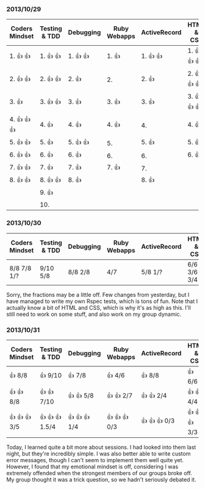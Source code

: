 ### 2013/10/29

| Coders Mindset           | Testing & TDD            | Debugging                | Ruby Webapps  | ActiveRecord             | HTML & CSS |
| ------------------------ | ------------------------ | ------------------------ | ------------- | ------------------------ | ---------- |
| 1. :thumbsup: :thumbsup: | 1. :thumbsup: :thumbsup: | 1. :thumbsup: :thumbsup: | 1. :thumbsup: | 1. :thumbsup: :thumbsup: | 1. :thumbsup: :thumbsup: :thumbsup:           |
| 2. :thumbsup: :thumbsup: | 2. :thumbsup: :thumbsup: | 2. :thumbsup:            | 2.            | 2. :thumbsup:            | 2. :thumbsup: :thumbsup: :thumbsup:           |
| 3. :thumbsup:            | 3. :thumbsup: :thumbsup: | 3. :thumbsup:            | 3. :thumbsup: | 3. :thumbsup:            | 3. :thumbsup: :thumbsup: :thumbsup:           |
| 4. :thumbsup: :thumbsup: :thumbsup: | 4. :thumbsup: | 4. :thumbsup:            | 4. :thumbsup: | 4.                       | 4. :thumbsup:           |
| 5. :thumbsup: :thumbsup: | 5. :thumbsup:            | 5. :thumbsup: :thumbsup: | 5.            | 5. :thumbsup:            | 5. :thumbsup:           |
| 6. :thumbsup: :thumbsup: | 6. :thumbsup:            | 6. :thumbsup:            | 6.            | 6.                       | 6. :thumbsup:           |
| 7. :thumbsup: :thumbsup: | 7. :thumbsup:            | 7. :thumbsup:            | 7. :thumbsup: | 7.                       |            |
| 8. :thumbsup: :thumbsup: | 8. :thumbsup: :thumbsup: | 8. :thumbsup:            |               | 8. :thumbsup:            |            |
|                          | 9. :thumbsup:            |                          |               |                          |            |
|                          | 10.                      |                          |               |                          |            |

### 2013/10/30

| Coders Mindset | Testing & TDD | Debugging | Ruby Webapps | ActiveRecord | HTML & CSS |
| -------------- | ------------- | --------- | ------------ | ------------ | ---------- |
| 8/8 7/8 1/?    | 9/10 5/8      | 8/8 2/8   | 4/7          | 5/8 1/?      | 6/6 3/6 3/4 |

Sorry, the fractions may be a little off. Few changes from yesterday, but I have managed to write my own Rspec tests, which is tons of fun. Note that I actually know a bit of HTML and CSS, which is why it's as high as this. I'll still need to work on some stuff, and also work on my group dynamic. 

### 2013/10/31

| Coders Mindset | Testing & TDD    | Debugging | Ruby Webapps | ActiveRecord | HTML & CSS |
| -------------- | ---------------- | --------- | ------------ | ------------ | ---------- |
| :thumbsup: 8/8 | :thumbsup: 9/10 | :thumbsup: 7/8 | :thumbsup: 4/6 | :thumbsup: 8/8 | :thumbsup: 6/6 |
| :thumbsup: :thumbsup: 8/8 | :thumbsup: :thumbsup: 7/10 | :thumbsup: :thumbsup: 5/8 | :thumbsup: :thumbsup: 2/7 | :thumbsup: :thumbsup: 2/4 | :thumbsup: :thumbsup: 4/4 |
| :thumbsup: :thumbsup: :thumbsup: 3/5 | :thumbsup: :thumbsup: :thumbsup: 1.5/4 | :thumbsup: :thumbsup: :thumbsup: 1/4 | :thumbsup: :thumbsup: :thumbsup: 0/3 | :thumbsup: :thumbsup: :thumbsup: 0/3 | :thumbsup: :thumbsup: :thumbsup: 3/3 |

Today, I learned quite a bit more about sessions. I had looked into them last night, but they're incredibly simple. I was also better able to write custom error messages, though I can't seem to implement them well quite yet. However, I found that my emotional mindset is off, considering I was extremely
offended when the strongest members of our groups broke off. My group thought it was a trick question, so we hadn't 
seriously debated it.


